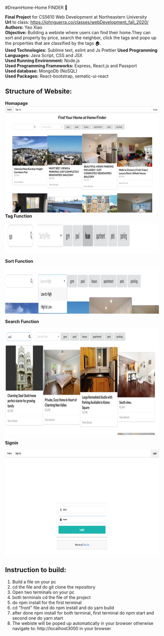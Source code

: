 #DreamHome-Home FINDER :rainbow:

**Final Project** for CS5610 Web Development at Northeastern University <br />
**Url** to class: https://johnguerra.co/classes/webDevelopment_fall_2020/<br />
**Authors:** Yao Xiao<br />
**Objective:**  Building a webiste  where users can find their home.They can sort and property by price, search the neighbor, click the tags and popo up the properties that are classified by the tags  :house:.<br />
**Used Technologies:** Sublime text, eslint and Js Prettier 
**Used Programming Languages:** Java Script, CSS and JSX <br />
**Used Running Environment:** Node.js <br />
**Used Programming Frameworks:** Express, React.js and Passport <br />
**Used database:** MongoDb (NoSQL) <br />
**Used Packages:** React-bootstrap, sematic-ui-react <br />

**Structure of Website:**
----------------------------------------------------------------------------------------------------------------------------------------
**Homapage**<br />
<img src="https://github.com/XIAOYAO9602/homefinder/blob/master/homepage.png" alt="alt text" width="750" height="350"><br />
**Tag Function**

<img src="https://github.com/XIAOYAO9602/homefinder/blob/master/tags.png" alt="alt text" width="750" height="100">

**Sort Function**

<img src="https://github.com/XIAOYAO9602/homefinder/blob/master/sort.png" alt="alt text" width="750" height="150">

**Search Function**

<img src="https://github.com/XIAOYAO9602/homefinder/blob/master/search.png" alt="alt text" width="750" height="350">

**Signin**

<img src="https://github.com/XIAOYAO9602/homefinder/blob/master/login.png" alt="alt text" width="750" height="350">

**Instruction to build:**
-------------------------------------------------------------------------------------------------------------------------------------------------------------------------------
1. Build a file on your pc <br />
2. cd the file and do git clone the repository <br />
3. Open two terminals on your pc <br />
4. both terminals cd the file of the project <br />
5. do npm install for the first terminal <br />
6. cd "front" file and do npm install and do yarn build <br />
7. after done npm install for both terminal, first terminal do npm start and second one do yarn start <br />
8. The webiste will be poped up automatically in your browser otherwise navigate to: http://localhost3000 in your browser <br />


